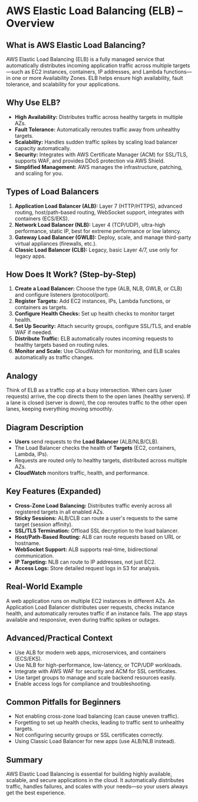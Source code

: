 # AWS Elastic Load Balancing (ELB) – Overview

## What is AWS Elastic Load Balancing?
AWS Elastic Load Balancing (ELB) is a fully managed service that automatically distributes incoming application traffic across multiple targets—such as EC2 instances, containers, IP addresses, and Lambda functions—in one or more Availability Zones. ELB helps ensure high availability, fault tolerance, and scalability for your applications.

## Why Use ELB?
- **High Availability:** Distributes traffic across healthy targets in multiple AZs.
- **Fault Tolerance:** Automatically reroutes traffic away from unhealthy targets.
- **Scalability:** Handles sudden traffic spikes by scaling load balancer capacity automatically.
- **Security:** Integrates with AWS Certificate Manager (ACM) for SSL/TLS, supports WAF, and provides DDoS protection via AWS Shield.
- **Simplified Management:** AWS manages the infrastructure, patching, and scaling for you.

## Types of Load Balancers
1. **Application Load Balancer (ALB):** Layer 7 (HTTP/HTTPS), advanced routing, host/path-based routing, WebSocket support, integrates with containers (ECS/EKS).
2. **Network Load Balancer (NLB):** Layer 4 (TCP/UDP), ultra-high performance, static IP, best for extreme performance or low latency.
3. **Gateway Load Balancer (GWLB):** Deploy, scale, and manage third-party virtual appliances (firewalls, etc.).
4. **Classic Load Balancer (CLB):** Legacy, basic Layer 4/7, use only for legacy apps.

## How Does It Work? (Step-by-Step)
1. **Create a Load Balancer:** Choose the type (ALB, NLB, GWLB, or CLB) and configure listeners (protocol/port).
2. **Register Targets:** Add EC2 instances, IPs, Lambda functions, or containers as targets.
3. **Configure Health Checks:** Set up health checks to monitor target health.
4. **Set Up Security:** Attach security groups, configure SSL/TLS, and enable WAF if needed.
5. **Distribute Traffic:** ELB automatically routes incoming requests to healthy targets based on routing rules.
6. **Monitor and Scale:** Use CloudWatch for monitoring, and ELB scales automatically as traffic changes.

## Analogy
Think of ELB as a traffic cop at a busy intersection. When cars (user requests) arrive, the cop directs them to the open lanes (healthy servers). If a lane is closed (server is down), the cop reroutes traffic to the other open lanes, keeping everything moving smoothly.

## Diagram Description
- **Users** send requests to the **Load Balancer** (ALB/NLB/CLB).
- The Load Balancer checks the health of **Targets** (EC2, containers, Lambda, IPs).
- Requests are routed only to healthy targets, distributed across multiple AZs.
- **CloudWatch** monitors traffic, health, and performance.

## Key Features (Expanded)
- **Cross-Zone Load Balancing:** Distributes traffic evenly across all registered targets in all enabled AZs.
- **Sticky Sessions:** ALB/CLB can route a user's requests to the same target (session affinity).
- **SSL/TLS Termination:** Offload SSL decryption to the load balancer.
- **Host/Path-Based Routing:** ALB can route requests based on URL or hostname.
- **WebSocket Support:** ALB supports real-time, bidirectional communication.
- **IP Targeting:** NLB can route to IP addresses, not just EC2.
- **Access Logs:** Store detailed request logs in S3 for analysis.

## Real-World Example
A web application runs on multiple EC2 instances in different AZs. An Application Load Balancer distributes user requests, checks instance health, and automatically reroutes traffic if an instance fails. The app stays available and responsive, even during traffic spikes or outages.

## Advanced/Practical Context
- Use ALB for modern web apps, microservices, and containers (ECS/EKS).
- Use NLB for high-performance, low-latency, or TCP/UDP workloads.
- Integrate with AWS WAF for security and ACM for SSL certificates.
- Use target groups to manage and scale backend resources easily.
- Enable access logs for compliance and troubleshooting.

## Common Pitfalls for Beginners
- Not enabling cross-zone load balancing (can cause uneven traffic).
- Forgetting to set up health checks, leading to traffic sent to unhealthy targets.
- Not configuring security groups or SSL certificates correctly.
- Using Classic Load Balancer for new apps (use ALB/NLB instead).

## Summary
AWS Elastic Load Balancing is essential for building highly available, scalable, and secure applications in the cloud. It automatically distributes traffic, handles failures, and scales with your needs—so your users always get the best experience.
